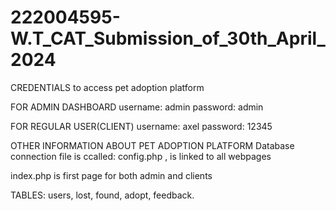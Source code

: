 # 222004595-W.T_CAT_Submission_of_30th_April_2024

CREDENTIALS to access pet adoption platform

FOR ADMIN DASHBOARD
username: admin  password: admin

FOR REGULAR USER(CLIENT)
username: axel   password: 12345


OTHER INFORMATION ABOUT PET ADOPTION PLATFORM
Database connection file is ccalled: 
config.php , is linked to all webpages

index.php is first page for both admin and clients

TABLES: users, lost, found, adopt, feedback.


